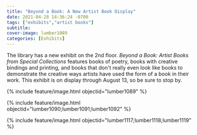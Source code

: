 ```yaml
---
title: "Beyond a Book: A New Artist Book Display"
date: 2021-04-28 14:36:24 -0700
tags: ["exhibits","artist books"]
subtitle: 
cover-image: lumber1089
categories: [Exhibits]
---
```


The library has a new exhibit on the 2nd floor. *Beyond a Book: Artist Books from Special Collections* features books of poetry, books with creative bindings and printing, and books that don't really even look like books to demonstrate the creative ways artists have used the form of a book in their work. This exhibit is on display through August 13, so be sure to stop by. 

{% include feature/image.html objectid="lumber1089" %}

{% include feature/image.html objectid="lumber1090;lumber1091;lumber1092" %}

{% include feature/image.html objectid="lumber1117;lumber1118;lumber1119" %}